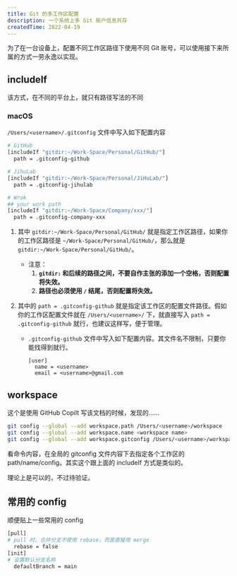 ```yaml
---
title: Git 的多工作区配置
description: 一个系统上多 Git 账户信息共存
createdTime: 2022-04-19
---
```


为了在一台设备上，配置不同工作区路径下使用不同 Git 账号，可以使用接下来所属的方式一劳永逸以实现。

## includeIf

该方式，在不同的平台上，就只有路径写法的不同

### macOS

`/Users/<username>/.gitconfig` 文件中写入如下配置内容

```bash
# GitHub
[includeIf "gitdir:~/Work-Space/Personal/GitHub/"]
  path = .gitconfig-github

# JihuLab
[includeIf "gitdir:~/Work-Space/Personal/JiHuLab/"]
  path = .gitconfig-jihulab

# Wrok
## your work path
[includeIf "gitdir:~/Work-Space/Company/xxx/"]
  path = .gitconfig-company-xxx
```

1. 其中 `gitdir:~/Work-Space/Personal/GitHub/` 就是指定工作区路径，如果你的工作区路径是 `~/Work-Space/Personal/GitHub/`，那么就是 `gitdir:~/Work-Space/Personal/GitHub/`。

   - 注意：
     1. **`gitdir:` 和后续的路径之间，不要自作主张的添加一个空格，否则配置将失效。**
     2. **路径也必须使用 `/` 结尾，否则配置将失效。**

2. 其中的 `path = .gitconfig-github` 就是指定该工作区的配置文件路径。假如你的工作区配置文件就在 `/Users/<username>/` 下，就直接写入 `path = .gitconfig-github` 就行，也建议这样写，便于管理。

   - `.gitconfig-github` 文件中写入如下配置内容。其文件名不限制，只要你能找得到就行。

     ```bassh
     [user]
       name = <username>
       email = <username>@gmail.com
     ```

## workspace

这个是使用 GitHub Copilt 写该文档的时候，发现的……

```bash
git config --global --add workspace.path /Users/<username>/workspace
git config --global --add workspace.name <workspace name>
git config --global --add workspace.gitconfig /Users/<username>/workspace/<workspace name>/.gitconfig
```

看命令内容，在全局的 gitconfig 文件内容下去指定各个工作区的 path/name/config。其实这个跟上面的 includeIf 方式是类似的。

理论上是可以的，不过待验证。

## 常用的 config

顺便贴上一些常用的 config

```bash
[pull]
# pull 时，合并分支不使用 rebase，而是直接用 merge
  rebase = false
[init]
# 设置默认分支名称
  defaultBranch = main
```
